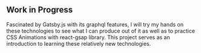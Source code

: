 ## Work in Progress

Fascinated by Gatsby.js with its graphql features, I will try my hands on these technologies to see what I can produce out of it as well as to practice CSS Animations with react-gsap library. This project serves as an introduction to learning these relatively new technologies.

